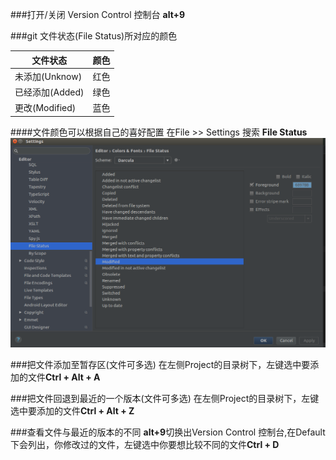 ###打开/关闭 Version Control 控制台
**alt+9**

###git 文件状态(File Status)所对应的颜色

|文件状态 |颜色 |
|---|---|
|未添加(Unknow)|红色|
|已经添加(Added)|绿色|
|更改(Modified)|蓝色|

####文件颜色可以根据自己的喜好配置
在File >> Settings 搜索 **File Status**
![](/assets/snapshot13.png)


###把文件添加至暂存区(文件可多选)
在左侧Project的目录树下，左键选中要添加的文件**Ctrl + Alt + A**

###把文件回退到最近的一个版本(文件可多选)
在左侧Project的目录树下，左键选中要添加的文件**Ctrl + Alt + Z**

###查看文件与最近的版本的不同
**alt+9**切换出Version Control 控制台,在Default下会列出，你修改过的文件，左键选中你要想比较不同的文件**Ctrl + D**


























